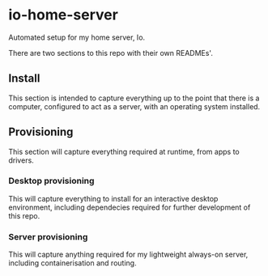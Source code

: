 # io-home-server
Automated setup for my home server, Io.

There are two sections to this repo with their own READMEs'.

## Install
This section is intended to capture everything up to the point that there is
a computer, configured to act as a server, with an operating system installed.

## Provisioning
This section will capture everything required at runtime, from apps to drivers.

### Desktop provisioning
This will capture everything to install for an interactive desktop environment, including dependecies required for further development of this repo.

### Server provisioning
This will capture anything required for my lightweight always-on server, including containerisation and routing.
